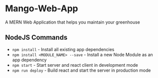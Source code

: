 # Mango-Web-App
A MERN Web Application that helps you maintain your greenhouse

## NodeJS Commands

* `npm install` - Install all existing app dependencies
* `npm install <MODULE_NAME> --save` - Install a new Node Module as an app dependency
* `npm start` - Start server and react client in development mode
* `npm run deploy` - Build react and start the server in production mode
